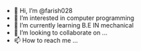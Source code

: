 - 👋 Hi, I’m @farish028
- 👀 I’m interested in computer programming
- 🌱 I’m currently learning B.E IN mechanical
- 💞️ I’m looking to collaborate on ...
- 📫 How to reach me ...

<!---
farish028/farish028 is a ✨ special ✨ repository because its `README.md` (this file) appears on your GitHub profile.
You can click the Preview link to take a look at your changes.
--->
